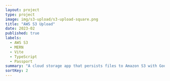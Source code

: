 ```yaml
---
layout: project
type: project
image: img/s3-upload/s3-upload-square.png
title: "AWS S3 Upload"
date: 2023-02
published: true
labels:
  - AWS S3
  - MERN
  - Vite
  - TypeScript
  - Passport
summary: "A cloud storage app that persists files to Amazon S3 with Google OAuth authentication."
sortKey: 2
---
```


